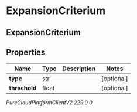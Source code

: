 # ExpansionCriterium

## ExpansionCriterium

## Properties

|Name | Type | Description | Notes|
|------------ | ------------- | ------------- | -------------|
| **type** | str |  | [optional] |
| **threshold** | float |  | [optional] |



_PureCloudPlatformClientV2 229.0.0_
